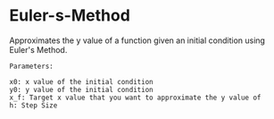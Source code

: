 # Euler-s-Method

Approximates the y value of a function given an initial condition using Euler's Method.
    
    Parameters: 

    x0: x value of the initial condition
    y0: y value of the initial condition
    x_f: Target x value that you want to approximate the y value of
    h: Step Size 
